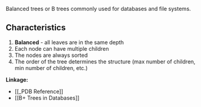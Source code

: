 Balanced trees or B trees commonly used for databases and file systems.

## Characteristics
1. **Balanced** - all leaves are in the same depth
2. Each node can have multiple children
3. The nodes are always sorted
4. The order of the tree determines the structure (max number of children, min number of children, etc.)

**Linkage:**
- [[_PDB Reference]]
- [[B+ Trees in Databases]]